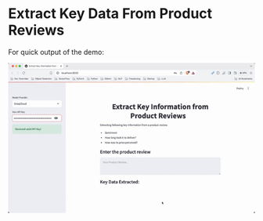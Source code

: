 # Extract Key Data From Product Reviews

For quick output of the demo:
<p align="center">
  <img src="https://github.com/hirenhk15/llm-extract-json-from-review/blob/main/app_demo.gif" alt="animated" />
</p>